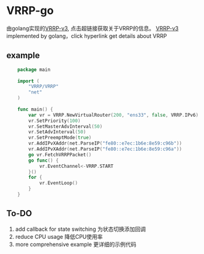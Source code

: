 # VRRP-go
由golang实现的[VRRP-v3](https://tools.ietf.org/html/rfc5798), 点击超链接获取关于VRRP的信息。
[VRRP-v3](https://tools.ietf.org/html/rfc5798) implemented by golang，click hyperlink get details about VRRP

## example
```go
    package main
    
    import (
    	"VRRP/VRRP"
    	"net"
    )
    
    func main() {
    	var vr = VRRP.NewVirtualRouter(200, "ens33", false, VRRP.IPv6)
    	vr.SetPriority(100)
    	vr.SetMasterAdvInterval(50)
    	vr.SetAdvInterval(50)
    	vr.SetPreemptMode(true)
    	vr.AddIPvXAddr(net.ParseIP("fe80::e7ec:1b6e:8e59:c96b"))
    	vr.AddIPvXAddr(net.ParseIP("fe80::e7ec:1b6e:8e59:c96a"))
    	go vr.FetchVRRPPacket()
    	go func() {
    		vr.EventChannel<-VRRP.START
    	}()
    	for {
    		vr.EventLoop()
    	} 
    }
```

## To-DO
1. add callback for state switching 为状态切换添加回调
2. reduce CPU usage 降低CPU使用率
3. more comprehensive example 更详细的示例代码
